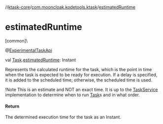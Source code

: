 //[ktask-core](../../index.md)/[com.mooncloak.kodetools.ktask](index.md)/[estimatedRuntime](estimated-runtime.md)

# estimatedRuntime

[common]\

@[ExperimentalTaskApi](-experimental-task-api/index.md)

val [Task](-task/index.md).[estimatedRuntime](estimated-runtime.md): Instant

Represents the calculated runtime for the task, which is the point in time when the task is expected to be ready for execution. If a delay is specified, it is added to the scheduled time; otherwise, the scheduled time is used.

!Note This is an estimate and NOT an exact time. It is up to the [TaskService](-task-service/index.md) implementation to determine when to run [Task](-task/index.md)s and in what order.

#### Return

The determined execution time for the task as an Instant.
